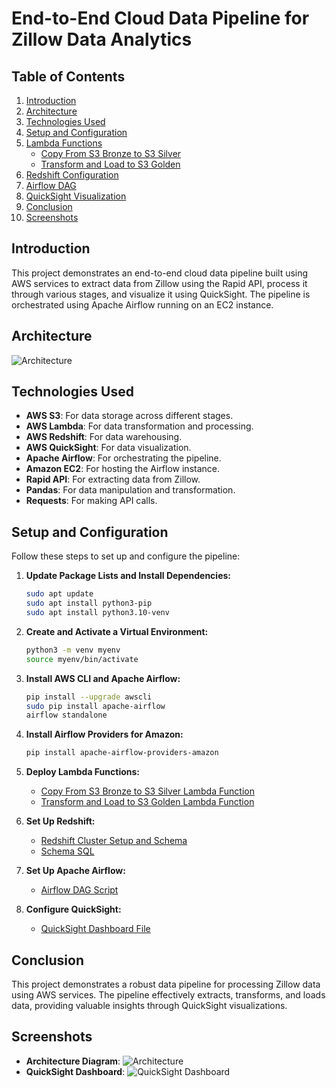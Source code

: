 # End-to-End Cloud Data Pipeline for Zillow Data Analytics

## Table of Contents
1. [Introduction](#introduction)
2. [Architecture](#architecture)
3. [Technologies Used](#technologies-used)
4. [Setup and Configuration](#setup-and-configuration)
5. [Lambda Functions](#lambda-functions)
    - [Copy From S3 Bronze to S3 Silver](#copy-from-s3-bronze-to-s3-silver)
    - [Transform and Load to S3 Golden](#transform-and-load-to-s3-golden)
6. [Redshift Configuration](#redshift-configuration)
7. [Airflow DAG](#airflow-dag)
8. [QuickSight Visualization](#quicksight-visualization)
9. [Conclusion](#conclusion)
10. [Screenshots](#screenshots)

## Introduction
This project demonstrates an end-to-end cloud data pipeline built using AWS services to extract data from Zillow using the Rapid API, process it through various stages, and visualize it using QuickSight. The pipeline is orchestrated using Apache Airflow running on an EC2 instance.

## Architecture
![Architecture](path/to/architecture-diagram.png)

## Technologies Used
- **AWS S3**: For data storage across different stages.
- **AWS Lambda**: For data transformation and processing.
- **AWS Redshift**: For data warehousing.
- **AWS QuickSight**: For data visualization.
- **Apache Airflow**: For orchestrating the pipeline.
- **Amazon EC2**: For hosting the Airflow instance.
- **Rapid API**: For extracting data from Zillow.
- **Pandas**: For data manipulation and transformation.
- **Requests**: For making API calls.

## Setup and Configuration
Follow these steps to set up and configure the pipeline:

1. **Update Package Lists and Install Dependencies:**

    ```bash
    sudo apt update
    sudo apt install python3-pip
    sudo apt install python3.10-venv
    ```

2. **Create and Activate a Virtual Environment:**

    ```bash
    python3 -m venv myenv
    source myenv/bin/activate
    ```

3. **Install AWS CLI and Apache Airflow:**

    ```bash
    pip install --upgrade awscli
    sudo pip install apache-airflow
    airflow standalone
    ```

4. **Install Airflow Providers for Amazon:**

    ```bash
    pip install apache-airflow-providers-amazon
    ```

5. **Deploy Lambda Functions:**
   - [Copy From S3 Bronze to S3 Silver Lambda Function](https://github.com/yourusername/yourrepo/blob/main/copyFromS3BronzeToS3Silver.py)
   - [Transform and Load to S3 Golden Lambda Function](https://github.com/yourusername/yourrepo/blob/main/transformation_convert_to_csv_s3golden_lambdafunction.py)

6. **Set Up Redshift:**
   - [Redshift Cluster Setup and Schema](https://github.com/yourusername/yourrepo/blob/main/redshift_cluster_setup.py)
   - [Schema SQL](https://github.com/yourusername/yourrepo/blob/main/schema.sql)

7. **Set Up Apache Airflow:**
   - [Airflow DAG Script](https://github.com/yourusername/yourrepo/blob/main/zillow_data_pipeline_dag.py)

8. **Configure QuickSight:**
   - [QuickSight Dashboard File](https://github.com/yourusername/yourrepo/blob/main/quicksight_dashboard_file.json)

## Conclusion
This project demonstrates a robust data pipeline for processing Zillow data using AWS services. The pipeline effectively extracts, transforms, and loads data, providing valuable insights through QuickSight visualizations.

## Screenshots
- **Architecture Diagram**: ![Architecture](path/to/architecture-diagram.png)
- **QuickSight Dashboard**: ![QuickSight Dashboard](path/to/quicksight-screenshot.png)
